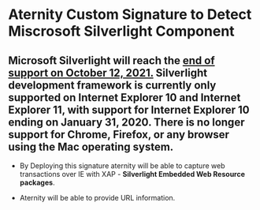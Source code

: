 # Aternity Custom Signature to Detect Miscrosoft Silverlight Component

## Microsoft Silverlight will reach the [end of support on October 12, 2021.](https://support.microsoft.com/en-us/windows/silverlight-end-of-support-0a3be3c7-bead-e203-2dfd-74f0a64f1788) Silverlight development framework is currently only supported on Internet Explorer 10 and Internet Explorer 11, with support for Internet Explorer 10 ending on January 31, 2020. There is no longer support for Chrome, Firefox, or any browser using the Mac operating system.

* By Deploying this signature aternity will be able to capture web transactions over IE with XAP - **Silverlight Embedded Web Resource packages**.

* Aternity will be able to provide URL information.